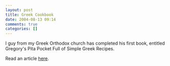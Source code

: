 ```yaml
---
layout: post
title: Greek Cookbook
date: 2004-08-13 09:14
comments: true
categories: []
---
```

I guy from my Greek Orthodox church has completed his first book, entitled Gregory's Pita Pocket Full of Simple Greek Recipes.

Read an article <a href="http://www.detnews.com/2004/eatsdrinks/0408/13/c10-239793.htm">here</a>.
